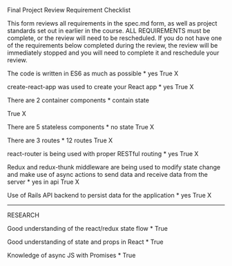 Final Project Review Requirement Checklist

This form reviews all requirements in the spec.md form, as well as project standards set out in earlier in the course. ALL REQUIREMENTS must be complete, or the  review will need to be rescheduled. If you do not have one of the requirements below completed during the review, the review will be immediately stopped and you will need to complete it and reschedule your review.

The code is written in ES6 as much as possible *
yes
True X

create-react-app was used to create your React app *
yes
True X

There are 2 container components *
contain state

True X

There are 5 stateless components *
no state
True X

There are 3 routes * 
12 routes
True X

react-router is being used with proper RESTful routing *
yes
True X

Redux and redux-thunk middleware are being used to modify state change and make use of async actions to send data and receive data from the server *
yes in api
True X

Use of Rails API backend to persist data for the application *
yes
True X

--------

RESEARCH

Good understanding of the react/redux state flow *
True

Good understanding of state and props in React *
True

Knowledge of async JS with Promises *
True